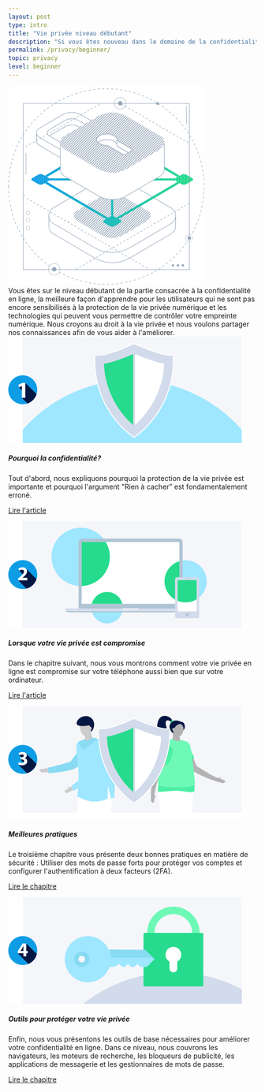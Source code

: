 ```yaml
---
layout: post
type: intro
title: "Vie privée niveau débutant"
description: "Si vous êtes nouveau dans le domaine de la confidentialité numérique, vous pouvez savoir où votre vie privée est compromise et comment vous pouvez la protéger."
permalink: /privacy/beginner/
topic: privacy
level: beginner
---
```


<div class="row mb-3">
    <div class="col-md-3">
        <img src="/assets/img/icons/topics/privacy-blueprint.svg" alt="Horizen privacy blueprint" class="lead-icon"/>
    </div>
    <div class="col-md-9 lead">
        Vous êtes sur le niveau débutant de la partie consacrée à la confidentialité en ligne, la meilleure façon d'apprendre pour les utilisateurs qui ne sont pas encore sensibilisés à la protection de la vie privée numérique et les technologies qui peuvent vous permettre de contrôler votre empreinte numérique. Nous croyons au droit à la vie privée et nous voulons partager nos connaissances afin de vous aider à l'améliorer.
    </div>
</div>


<div class="row mt-5">
    <div class="col-md-3">
        <a href="{{ site.baseurl }}{% post_url /privacy/beginner/2023-01-01-the-nothing-to-hide-argument %}">
            <img src="/assets/post_files/privacy/beginner/intro/why.svg" alt="Pourquoi la confidentialité?" />
        </a>
    </div>
    <div class="col-md-9">
        <h5 class="intro-article-title">Pourquoi la confidentialité?</h5>
        <p class="mb-1">
            Tout d'abord, nous expliquons pourquoi la protection de la vie privée est importante et pourquoi l'argument "Rien à cacher" est fondamentalement erroné.
        </p>
        <p class="mb-0">
            <a class="font-weight-bold" href="{{ site.baseurl }}{% post_url /privacy/beginner/2023-01-01-the-nothing-to-hide-argument %}">Lire l'article</a>
        </p>
    </div>
</div>

<div class="row mt-5">
    <div class="col-md-3">
        <a href="{{ site.baseurl }}{% post_url /privacy/beginner/2023-02-01-your-phone-and-computer %}">
            <img src="/assets/post_files/privacy/beginner/intro/where.svg" alt="Lorsque votre vie privée est compromise" />
        </a>
    </div>
    <div class="col-md-9">
        <h5 class="intro-article-title">Lorsque votre vie privée est compromise</h5>
        <p class="mb-1">
            Dans le chapitre suivant, nous vous montrons comment votre vie privée en ligne est compromise sur votre téléphone aussi bien que sur votre ordinateur.
        </p>
        <p class="mb-0">
            <a class="font-weight-bold" href="{{ site.baseurl }}{% post_url /privacy/beginner/2023-02-01-your-phone-and-computer %}">Lire l'article</a>
        </p>
    </div>
</div>

<div class="row mt-5">
    <div class="col-md-3">
        <a href="{{ site.baseurl }}{% post_url /privacy/beginner/2023-03-01-best-practices %}">
            <img src="/assets/post_files/privacy/beginner/intro/tools.svg" alt="Meilleures pratiques" />
        </a>
    </div>
    <div class="col-md-9">
        <h5 class="intro-article-title">Meilleures pratiques</h5>
        <p class="mb-1">
            Le troisième chapitre vous présente deux bonnes pratiques en matière de sécurité : Utiliser des mots de passe forts pour protéger vos comptes et configurer l'authentification à deux facteurs (2FA).
        </p>
        <p class="mb-0">
            <a class="font-weight-bold" href="{{ site.baseurl }}{% post_url /privacy/beginner/2023-03-01-best-practices %}">Lire le chapitre</a>
        </p>
    </div>
</div>

<div class="row mt-5">
    <div class="col-md-3">
        <a href="{{ site.baseurl }}{% post_url /privacy/beginner/2023-04-01-tools-to-protect-your-privacy %}">
            <img src="/assets/post_files/privacy/beginner/intro/best.svg" alt="Outils pour protéger votre vie privée" />
        </a>
    </div>
    <div class="col-md-9">
        <h5 class="intro-article-title">Outils pour protéger votre vie privée</h5>
        <p class="mb-1">
            Enfin, nous vous présentons les outils de base nécessaires pour améliorer votre confidentialité en ligne. Dans ce niveau, nous couvrons les navigateurs, les moteurs de recherche, les bloqueurs de publicité, les applications de messagerie et les gestionnaires de mots de passe.
        </p>
        <p class="mb-0">
            <a class="font-weight-bold" href="{{ site.baseurl }}{% post_url /privacy/beginner/2023-04-01-tools-to-protect-your-privacy %}">Lire le chapitre</a>
        </p>
    </div>
</div>

